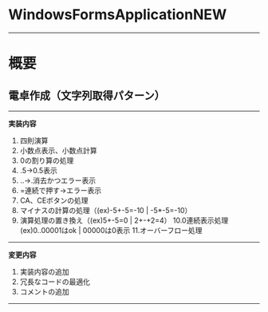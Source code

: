 # WindowsFormsApplicationNEW
***
# 概要
## 電卓作成（文字列取得パターン）
***
**実装内容**
1. 四則演算
2. 小数点表示、小数点計算
3. 0の割り算の処理
4. .5→0.5表示
5. ..→.消去かつエラー表示
6. =連続で押す→エラー表示
7. CA、CEボタンの処理
8. マイナスの計算の処理（(ex)-5+-5=-10 | -5*-5=-10）
9. 演算処理の置き換え（(ex)5+-5=0 | 2+-+2=4）
10.0連続表示処理(ex)0..00001はok | 00000は0表示
11.オーバーフロー処理
***
**変更内容**
1. 実装内容の追加
2. 冗長なコードの最適化
3. コメントの追加
***
